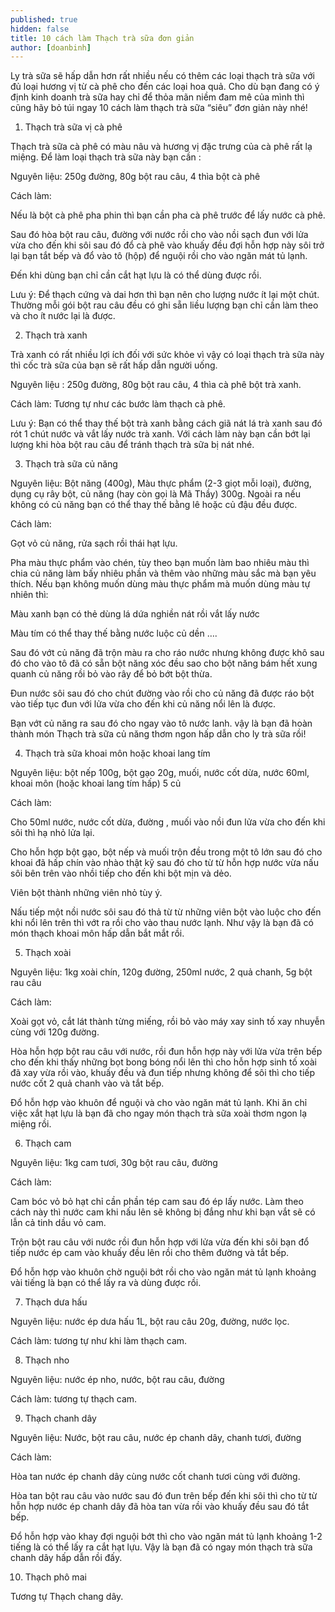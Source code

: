 ```yaml
---
published: true
hidden: false
title: 10 cách làm Thạch trà sữa đơn giản
author: [doanbinh] 
---
```



Ly trà sữa sẽ hấp dẫn hơn rất nhiều nếu có thêm các loại thạch trà sữa với đủ loại hương vị từ cà phê cho đến các loại hoa quả. Cho dù bạn đang có ý định kinh doanh trà sữa hay chỉ để thỏa mãn niềm đam mê của mình thì cũng hãy bỏ túi ngay 10 cách làm thạch trà sữa “siêu” đơn giản này nhé!


1. Thạch trà sữa vị cà phê

Thạch trà sữa cà phê có màu nâu và hương vị đặc trưng của cà phê rất lạ miệng. Để làm loại thạch trà sữa này bạn cần :

Nguyên liệu: 250g đường, 80g bột rau câu, 4 thìa bột cà phê

Cách làm:

Nếu là bột cà phê pha phin thì bạn cần pha cà phê trước để lấy nước cà phê.

Sau đó hòa bột rau câu, đường với nước rồi cho vào nồi sạch đun với lửa vừa cho đến khi sôi sau đó đổ cà phê vào khuấy đều đợi hỗn hợp này sôi trở lại bạn tắt bếp và đổ vào tô (hộp) để nguội rồi cho vào ngăn mát tủ lạnh.

Đến khi dùng bạn chỉ cần cắt hạt lựu là có thể dùng được rồi.

Lưu ý: Để thạch cứng và dai hơn thì bạn nên cho lượng nước ít lại một chút. Thường mỗi gói bột rau câu đều có ghi sẵn liều lượng bạn chỉ cần làm theo và cho ít nước lại là được.

2. Thạch trà xanh

Trà xanh có rất nhiều lợi ích đối với sức khỏe vì vậy có loại thạch trà sữa này thì cốc trà sữa của bạn sẽ rất hấp dẫn người uống.

Nguyên liệu : 250g đường, 80g bột rau câu, 4 thìa cà phê bột trà xanh.

Cách làm: Tương tự như các bước làm thạch cà phê.

Lưu ý: Bạn có thể thay thế bột trà xanh bằng cách giã nát lá trà xanh sau đó rót 1 chút nước và vắt lấy nước trà xanh. Với cách làm này bạn cần bớt lại lượng khi hòa bột rau câu để tránh thạch trà sữa bị nát nhé.

3. Thạch trà sữa củ năng

Nguyên liệu: Bột năng (400g), Màu thực phẩm (2-3 giọt mỗi loại), đường, dụng cụ rây bột, củ năng (hay còn gọi là Mã Thầy) 300g. Ngoài ra nếu không có củ năng bạn có thể thay thế bằng lê hoặc củ đậu đều được.

Cách làm:

Gọt vỏ củ năng, rửa sạch rồi thái hạt lựu.

Pha màu thực phẩm vào chén, tùy theo bạn muốn làm bao nhiêu màu thì chia củ năng làm bấy nhiêu phần và thêm vào những màu sắc mà bạn yêu thích. Nếu bạn không muốn dùng màu thực phẩm mà muốn dùng màu tự nhiên thì:

Màu xanh bạn có thẻ dùng lá dứa nghiền nát rồi vắt lấy nước

Màu tím có thể thay thế bằng nước luộc củ dền
….

Sau đó vớt củ năng đã trộn màu ra cho ráo nước nhưng không được khô sau đó cho vào tô đã có sẵn bột năng xóc đều sao cho bột năng bám hết xung quanh củ năng rồi bỏ vào rây để bỏ bớt bột thừa.

Đun nước sôi sau đó cho chút đường vào rồi cho củ năng đã được ráo bột vào tiếp tục đun với lửa vừa cho đến khi củ năng nổi lên là được.

Bạn vớt củ năng ra sau đó cho ngay vào tô nước lanh. vậy là bạn đã hoàn thành món Thạch trà sữa củ năng thơm ngon hấp dẫn cho ly trà sữa rồi!

4. Thạch trà sữa khoai môn hoặc khoai lang tím

Nguyên liệu: bột nếp 100g, bột gạo 20g, muối, nước cốt dừa, nước 60ml, khoai môn (hoặc khoai lang tím hấp) 5 củ

Cách làm:

Cho 50ml nước, nước cốt dừa, đường , muối vào nồi đun lửa vừa cho đến khi sôi thì hạ nhỏ lửa lại.

 Cho hỗn hợp bột gạo, bột nếp và muối trộn đều trong một tô lớn sau đó cho khoai đã hấp chín vào nhào thật kỹ sau đó cho từ từ hỗn hợp nước vừa nấu sôi bên trên vào nhồi tiếp cho đến khi bột mịn và dẻo.

Viên bột thành những viên nhỏ tùy ý.

 Nấu tiếp một nồi nước sôi sau đó thả từ từ những viên bột vào luộc cho đến khi nổi lên trên thì vớt ra rồi cho vào thau nước lạnh. Như vậy là bạn đã có món thạch khoai môn hấp dẫn bắt mắt rồi.

5. Thạch xoài

Nguyên liệu: 1kg xoài chín, 120g đường, 250ml nước, 2 quả chanh, 5g bột rau câu



Cách làm:

Xoài gọt vỏ, cắt lát thành từng miếng, rồi bỏ vào máy xay sinh tố xay nhuyễn cùng với 120g đường.

Hòa hỗn hợp bột rau câu với nước, rồi đun hỗn hợp này với lửa vừa trên bếp cho đến khi thấy những bọt bong bóng nổi lên thì cho hỗn hợp sinh tố xoài đã xay vừa rồi vào, khuấy đều và đun tiếp nhưng không để sôi thì cho tiếp nước cốt 2 quả chanh vào và tắt bếp.

Đổ hỗn hợp vào khuôn để nguội và cho vào ngăn mát tủ lạnh. Khi ăn chỉ việc xắt hạt lựu là bạn đã cho ngay món thạch trà sữa xoài thơm ngon lạ miệng rồi.

6. Thạch cam

Nguyên liệu: 1kg cam tươi, 30g bột rau câu, đường

Cách làm:

Cam bóc vỏ bỏ hạt chỉ cần phần tép cam sau đó ép lấy nước. Làm theo cách này thì nước cam khi nấu lên sẽ không bị đắng như khi bạn vắt sẽ có lẫn cả tinh dầu vỏ cam.

Trộn bột rau câu với nước rồi đun hỗn hợp với lửa vừa đến khi sôi bạn đổ tiếp nước ép cam vào khuấy đều lên rồi cho thêm đường và tắt bếp.

Đổ hỗn hợp vào khuôn chờ nguội bớt rồi cho vào ngăn mát tủ lạnh khoảng vài tiếng là bạn có thể lấy ra và dùng được rồi.

7. Thạch dưa hấu

Nguyên liệu: nước ép dưa hấu 1L, bột rau câu 20g, đường, nước lọc.

Cách làm: tương tự như khi làm thạch cam.

8. Thạch nho

Nguyên liệu: nước ép nho, nước, bột rau câu, đường

Cách làm: tương tự thạch cam.

9. Thạch chanh dây

Nguyên liệu: Nước, bột rau câu, nước ép chanh dây, chanh tươi, đường

 

Cách làm:

Hòa tan nước ép chanh dây cùng nước cốt chanh tươi cùng với đường.

Hòa tan bột rau câu vào nước sau đó đun trên bếp đến khi sôi thì cho từ từ hỗn hợp nước ép chanh dây đã hòa tan vừa rồi vào khuấy đều sau đó tắt bếp.

Đổ hỗn hợp vào khay đợi nguội bớt thì cho vào ngăn mát tủ lạnh khoảng 1-2 tiếng là có thể lấy ra cắt hạt lựu. Vậy là bạn đã có ngay món thạch trà sữa chanh dây hấp dẫn rồi đấy.

10. Thạch phô mai

Tương tự Thạch chang dây.